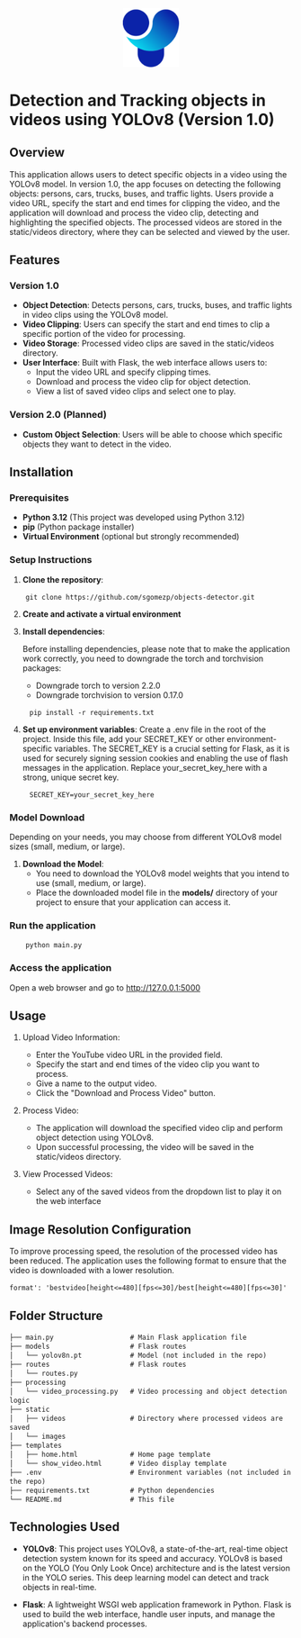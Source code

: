 <p align="center">
  <img src="https://github.com/sgomezp/objects-detector/blob/dev/static/images/yolov8_logo.png" alt="Logo YOLOv8" width="100"/>
</p>



# Detection and Tracking objects in videos using YOLOv8 (Version 1.0)

## Overview
This application allows users to detect specific objects in a video using the YOLOv8 model. In version 1.0, 
the app focuses on detecting the following objects: persons, cars, trucks, buses, and traffic lights. 
Users provide a video URL, specify the start and end times for clipping the video, and the application will 
download and process the video clip, detecting and highlighting the specified objects. The processed videos 
are stored in the static/videos directory, where they can be selected and viewed by the user.

## Features
### Version 1.0
- **Object Detection**: Detects persons, cars, trucks, buses, and traffic lights in video clips using the YOLOv8 model.
- **Video Clipping**: Users can specify the start and end times to clip a specific portion of the video for processing.
- **Video Storage**: Processed video clips are saved in the static/videos directory.
- **User Interface**: Built with Flask, the web interface allows users to:
  - Input the video URL and specify clipping times.
  - Download and process the video clip for object detection.
  - View a list of saved video clips and select one to play.
### Version 2.0 (Planned)
- **Custom Object Selection**: Users will be able to choose which specific objects they want to detect in the video.

## Installation
### Prerequisites
- **Python 3.12** (This project was developed using Python 3.12)
- **pip** (Python package installer)
- **Virtual Environment** (optional but strongly recommended)

### Setup Instructions
1. **Clone the repository**:
~~~
    git clone https://github.com/sgomezp/objects-detector.git
~~~

2. **Create and activate a virtual environment**
3. **Install dependencies**:

    Before installing dependencies, please note that to make the application work correctly, you need to downgrade
    the torch and torchvision packages:

    - Downgrade torch to version 2.2.0
    - Downgrade torchvision to version 0.17.0

~~~
     pip install -r requirements.txt
~~~

4. **Set up environment variables**:
Create a .env file in the root of the project. Inside this file, add your SECRET_KEY or other 
environment-specific variables. The SECRET_KEY is a crucial setting for Flask, as it is used for securely signing 
session cookies and enabling the use of flash messages in the application. 
Replace your_secret_key_here with a strong, unique secret key.

~~~
     SECRET_KEY=your_secret_key_here
~~~

### Model Download
Depending on your needs, you may choose from different YOLOv8 model sizes (small, medium, or large).
1. **Download the Model**: 
   - You need to download the YOLOv8 model weights that you intend to use (small, medium, or large).
   - Place the downloaded model file in the **models/** directory of your project to ensure that your application can access it.



### Run the application
~~~
    python main.py
~~~
### Access the application
Open a web browser and go to http://127.0.0.1:5000

## Usage
1. Upload Video Information:
   - Enter the YouTube video URL in the provided field.
   - Specify the start and end times of the video clip you want to process.
   - Give a name to the output video.
   - Click the "Download and Process Video" button.


2. Process Video:
   - The application will download the specified video clip and perform object detection using YOLOv8.
   - Upon successful processing, the video will be saved in the static/videos directory.


3. View Processed Videos:
   - Select any of the saved videos from the dropdown list to play it on the web interface


## Image Resolution Configuration
To improve processing speed, the resolution of the processed video has been reduced. The application uses the 
following format to ensure that the video is downloaded with a lower resolution.
```plaintext
format': 'bestvideo[height<=480][fps<=30]/best[height<=480][fps<=30]'
```

## Folder Structure
```plaintext
├── main.py                   # Main Flask application file
├── models                    # Flask routes
│   └── yolov8n.pt            # Model (not included in the repo)
├── routes                    # Flask routes
│   └── routes.py
├── processing
│   └── video_processing.py   # Video processing and object detection logic
├── static
│   ├── videos                # Directory where processed videos are saved
│   └── images
├── templates
│   ├── home.html             # Home page template
│   └── show_video.html       # Video display template
├── .env                      # Environment variables (not included in the repo)
├── requirements.txt          # Python dependencies
└── README.md                 # This file
```



## Technologies Used
- **YOLOv8**: This project uses YOLOv8, a state-of-the-art, real-time object detection system known for its speed
and accuracy. YOLOv8 is based on the YOLO (You Only Look Once) architecture and is the latest version in the YOLO 
series. This deep learning model can detect and track objects in real-time.


- **Flask**: A lightweight WSGI web application framework in Python. Flask is used to build the web interface, handle user 
inputs, and manage the application's backend processes.




